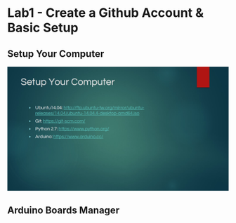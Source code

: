 <h1>Lab1 - Create a Github Account & Basic Setup</h1>
<h2>Setup Your Computer</h2>
<img src="https://github.com/KuangChih/Design-for-IoT-Middleware/blob/master/Lab1/Setup%20Your%20Computer.png">
<h2>Arduino Boards Manager</h2>
<img src="https://github.com/KuangChih/Design-for-IoT-Middleware/blob/master/Lab1/Arduino%20Boards%20Manager.png>
